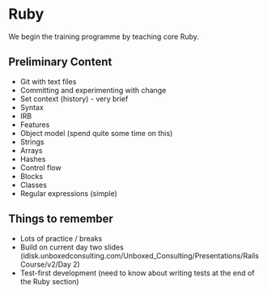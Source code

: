 # Ruby

We begin the training programme by teaching core Ruby.

## Preliminary Content

* Git with text files
* Committing and experimenting with change
* Set context (history) - very brief
* Syntax
* IRB
* Features
* Object model (spend quite some time on this)
* Strings
* Arrays
* Hashes
* Control flow
* Blocks
* Classes
* Regular expressions (simple)

## Things to remember

* Lots of practice / breaks
* Build on current day two slides (idisk.unboxedconsulting.com/Unboxed_Consulting/Presentations/Rails Course/v2/Day 2)
* Test-first development (need to know about writing tests at the end of the Ruby section)
